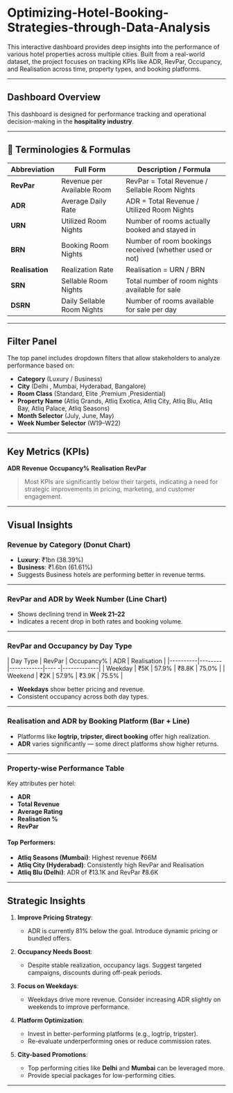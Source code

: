 # Optimizing-Hotel-Booking-Strategies-through-Data-Analysis

This interactive dashboard provides deep insights into the performance of various hotel properties across multiple cities. Built from a real-world dataset, the project focuses on tracking KPIs like ADR, RevPar, Occupancy, and Realisation across time, property types, and booking platforms.

---

##  Dashboard Overview

This dashboard is designed for performance tracking and operational decision-making in the **hospitality industry**.

---


## 🧾 Terminologies & Formulas

| Abbreviation     | Full Form                  | Description / Formula                                       |
|------------------|----------------------------|-------------------------------------------------------------|
| **RevPar**       | Revenue per Available Room | RevPar = Total Revenue / Sellable Room Nights               |
| **ADR**          | Average Daily Rate         | ADR = Total Revenue / Utilized Room Nights                  |
| **URN**          | Utilized Room Nights       | Number of rooms actually booked and stayed in               |
| **BRN**          | Booking Room Nights        | Number of room bookings received (whether used or not)      |
| **Realisation**  | Realization Rate           | Realisation = URN / BRN                                     |
| **SRN**          | Sellable Room Nights       | Total number of room nights available for sale              |
| **DSRN**         | Daily Sellable Room Nights | Number of rooms available for sale per day                  |

---


##  Filter Panel

The top panel includes dropdown filters that allow stakeholders to analyze performance based on:
- **Category** (Luxury / Business)
- **City** (Delhi , Mumbai, Hyderabad, Bangalore)
- **Room Class** (Standard, Elite ,Premium ,Presidential)
- **Property Name** (Atliq Grands, Atliq Exotica, Atliq City, Atliq Blu, Atliq Bay, Atliq Palace, Atliq Seasons)
- **Month Selector** (July, June, May)
- **Week Number Selector** (W19–W22)

---

##  Key Metrics (KPIs)

**ADR**
**Revenue** 
**Occupancy%**
**Realisation**
**RevPar**    

>  Most KPIs are significantly below their targets, indicating a need for strategic improvements in pricing, marketing, and customer engagement.

---

##  Visual Insights

###  Revenue by Category (Donut Chart)
- **Luxury**: ₹1bn (38.39%)
- **Business**: ₹1.6bn (61.61%)
- Suggests Business hotels are performing better in revenue terms.

---

###  RevPar and ADR by Week Number (Line Chart)
- Shows declining trend in **Week 21–22**
- Indicates a recent drop in both rates and booking volume.

---

###  RevPar and Occupancy by Day Type

| Day Type | RevPar | Occupancy% | ADR   | Realisation |
|----------|--------|------------|----  -|-------------|
| Weekday  | ₹5K    | 57.9%      | ₹8.8K | 75.0%       |
| Weekend  | ₹2K    | 57.9%      | ₹3.9K | 75.5%       |

- **Weekdays** show better pricing and revenue.
- Consistent occupancy across both day types.

---

###  Realisation and ADR by Booking Platform (Bar + Line)
- Platforms like **logtrip, tripster, direct booking** offer high realization.
- **ADR** varies significantly — some direct platforms show higher returns.

---

###  Property-wise Performance Table
Key attributes per hotel:
- **ADR**
- **Total Revenue**
- **Average Rating**
- **Realisation %**
- **RevPar**

#### Top Performers:
- **Atliq Seasons (Mumbai)**: Highest revenue ₹66M
- **Atliq City (Hyderabad)**: Consistently high RevPar and Realisation
- **Atliq Blu (Delhi)**: ADR of ₹13.1K and RevPar ₹8.6K

---

##  Strategic Insights

1. **Improve Pricing Strategy**:
   - ADR is currently 81% below the goal. Introduce dynamic pricing or bundled offers.

2. **Occupancy Needs Boost**:
   - Despite stable realization, occupancy lags. Suggest targeted campaigns, discounts during off-peak periods.

3. **Focus on Weekdays**:
   - Weekdays drive more revenue. Consider increasing ADR slightly on weekends to improve performance.

4. **Platform Optimization**:
   - Invest in better-performing platforms (e.g., logtrip, tripster).
   - Re-evaluate underperforming ones or reduce commission rates.

5. **City-based Promotions**:
   - Top performing cities like **Delhi** and **Mumbai** can be leveraged more.
   - Provide special packages for low-performing cities.

---
